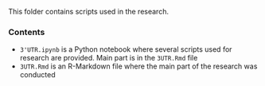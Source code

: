 This folder contains scripts used in the research.  

### Contents

- `3'UTR.ipynb` is a Python notebook where several scripts used for research are provided. Main part is in the `3UTR.Rmd` file
- `3UTR.Rmd` is an R-Markdown file where the main part of the research was conducted 

